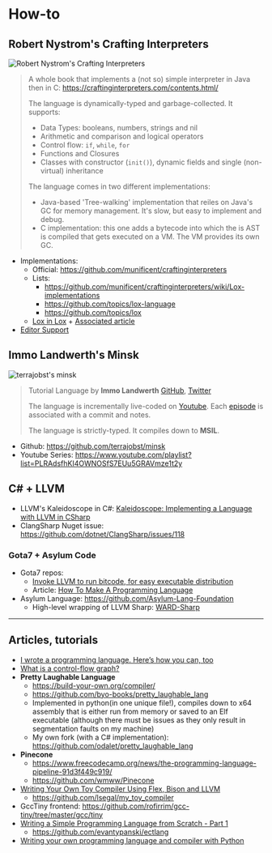 # How-to

## Robert Nystrom's Crafting Interpreters

![Robert Nystrom's Crafting Interpreters](https://craftinginterpreters.com/image/header.png)

> A whole book that implements a (not so) simple interpreter in Java then in C: <https://craftinginterpreters.com/contents.html/>
>
> The language is dynamically-typed and garbage-collected. It supports:
>
> * Data Types: booleans, numbers, strings and nil
> * Arithmetic and comparison and logical operators
> * Control flow: `if`, `while`, `for`
> * Functions and Closures
> * Classes with constructor (`init()`), dynamic fields and single (non-virtual) inheritance
>
> The language comes in two different implementations:
>
> * Java-based 'Tree-walking' implementation that reiles on Java's GC for memory management. It's slow, but easy to implement and debug.
> * C implementation: this one adds a bytecode into which the is AST is compiled that gets executed on a VM. The VM provides its own GC.

* Implementations:
  * Official: <https://github.com/munificent/craftinginterpreters>
  * Lists:
    * <https://github.com/munificent/craftinginterpreters/wiki/Lox-implementations>
    * <https://github.com/topics/lox-language>
    * <https://github.com/topics/lox>
  * [Lox in Lox](https://github.com/benhoyt/loxlox) + [Associated article](https://benhoyt.com/writings/loxlox/)
* [Editor Support](https://github.com/munificent/craftinginterpreters/wiki/Editor-support)

## Immo Landwerth's Minsk

![terrajobst's minsk](https://opengraph.githubassets.com/cd800821aebeed1c151d33d8feaa134e151d60af7e2a2fac310213265a1c9d70/terrajobst/minsk)

> Tutorial Language by **Immo Landwerth** [GitHub](https://github.com/terrajobst), [Twitter](https://twitter.com/terrajobst)
>
> The language is incrementally live-coded on [Youtube](https://www.youtube.com/playlist?list=PLRAdsfhKI4OWNOSfS7EUu5GRAVmze1t2y). Each [episode](https://github.com/terrajobst/minsk/pulls?q=is%3Apr+is%3Aclosed+label%3Aepisode+sort%3Acreated-asc) is associated with a commit and notes.
>
> The language is strictly-typed. It compiles down to **MSIL**.

* Github: <https://github.com/terrajobst/minsk>
* Youtube Series: <https://www.youtube.com/playlist?list=PLRAdsfhKI4OWNOSfS7EUu5GRAVmze1t2y>

## C# + LLVM

* LLVM's Kaleidoscope in C#: [Kaleidoscope: Implementing a Language with LLVM in CSharp](https://ice1000.org/llvm-cs/en/)
* ClangSharp Nuget issue: <https://github.com/dotnet/ClangSharp/issues/118>

### Gota7 + Asylum Code

* Gota7 repos:
  * [Invoke LLVM to run bitcode, for easy executable distribution](https://github.com/Gota7/LLVM-Invoker)
  * Article: [How To Make A Programming Language](https://gota7.github.io/GotaGuide/ProgrammingLanguage/Index.html)
* Asylum Language: <https://github.com/Asylum-Lang-Foundation>
  * High-level wrapping of LLVM Sharp: [WARD-Sharp](https://github.com/Asylum-Lang-Foundation/WARD-Sharp)

----

## Articles, tutorials

* [I wrote a programming language. Here’s how you can, too](https://www.freecodecamp.org/news/the-programming-language-pipeline-91d3f449c919/)
* [What is a control-flow graph?](https://rustc-dev-guide.rust-lang.org/appendix/background.html#what-is-a-control-flow-graph)
* **Pretty Laughable Language**
  * <https://build-your-own.org/compiler/>
  * <https://github.com/byo-books/pretty_laughable_lang>
  * Implemented in python(in one unique file!), compiles down to x64 assembly that is either run from memory or saved to an Elf executable (although there must be issues as they only result in segmentation faults on my machine)
  * My own fork (with a C# implementation): <https://github.com/odalet/pretty_laughable_lang>
* **Pinecone**
  * <https://www.freecodecamp.org/news/the-programming-language-pipeline-91d3f449c919/>
  * <https://github.com/wmww/Pinecone>
* [Writing Your Own Toy Compiler Using Flex, Bison and LLVM](https://gnuu.org/2009/09/18/writing-your-own-toy-compiler/)
  * <https://github.com/lsegal/my_toy_compiler>
* GccTiny frontend: <https://github.com/rofirrim/gcc-tiny/tree/master/gcc/tiny>
* [Writing a Simple Programming Language from Scratch - Part 1](https://dev.to/evantypanski/writing-a-simple-programming-language-from-scratch-part-1-54a2)
  * <https://github.com/evantypanski/ectlang>
* [Writing your own programming language and compiler with Python](https://medium.com/@marcelogdeandrade/writing-your-own-programming-language-and-compiler-with-python-a468970ae6df)
